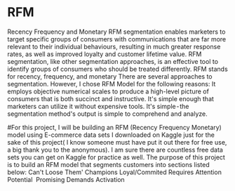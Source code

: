 # RFM
Recency Frequency and Monetary
RFM segmentation enables marketers to target specific groups of consumers with communications that are far more relevant to their individual behaviours, resulting in much greater response rates, as well as improved loyalty and customer lifetime value. RFM segmentation, like other segmentation approaches, is an effective tool to identify groups of consumers who should be treated differently. RFM stands for recency, frequency, and monetary
There are several approaches to segmentation. However, I chose RFM Model for the following reasons:
It employs objective numerical scales to produce a high-level picture of consumers that is both succinct and instructive.
It's simple enough that marketers can utilize it without expensive tools.
It's simple - the segmentation method's output is simple to comprehend and analyze.

#For this project, I will be building an RFM (Recency Frequency Monetary) model using E-commerce data sets I downloaded on Kaggle just for the sake of this project( I know someone must have put it out there for free use, a big thank you to the anonymous). I am sure there are countless free data sets you can get on Kaggle for practice as well. The purpose of this project is to build an RFM model that segments customers into sections listed below:
Can\'t Loose Them'
Champions
Loyal/Commited
Requires Attention
Potential
 Promising
Demands Activation
